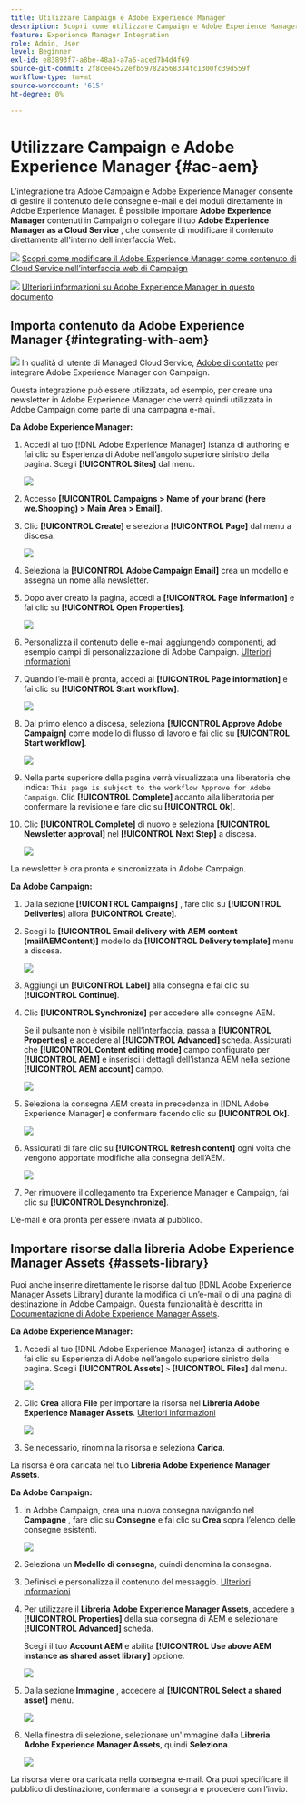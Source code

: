 ```yaml
---
title: Utilizzare Campaign e Adobe Experience Manager
description: Scopri come utilizzare Campaign e Adobe Experience Manager
feature: Experience Manager Integration
role: Admin, User
level: Beginner
exl-id: e83893f7-a8be-48a3-a7a6-aced7b4d4f69
source-git-commit: 2f8cee4522efb59782a568334fc1300fc39d559f
workflow-type: tm+mt
source-wordcount: '615'
ht-degree: 0%

---
```


# Utilizzare Campaign e Adobe Experience Manager {#ac-aem}

L’integrazione tra Adobe Campaign e Adobe Experience Manager consente di gestire il contenuto delle consegne e-mail e dei moduli direttamente in Adobe Experience Manager. È possibile importare **Adobe Experience Manager** contenuti in Campaign o collegare il tuo **Adobe Experience Manager as a Cloud Service** , che consente di modificare il contenuto direttamente all&#39;interno dell&#39;interfaccia Web.

![](../assets/do-not-localize/book.png) [Scopri come modificare il Adobe Experience Manager come contenuto di Cloud Service nell’interfaccia web di Campaign](https://experienceleague.adobe.com/docs/campaign-web/v8/msg/email/content/integrations/aem-content.html?lang=en)

![](../assets/do-not-localize/book.png) [Ulteriori informazioni su Adobe Experience Manager in questo documento](https://experienceleague.adobe.com/docs/experience-manager-65/administering/integration/campaignonpremise.html#aem-and-adobe-campaign-integration-workflow)

## Importa contenuto da Adobe Experience Manager {#integrating-with-aem}

![](../assets/do-not-localize/speech.png)  In qualità di utente di Managed Cloud Service, [Adobe di contatto](../start/campaign-faq.md#support) per integrare Adobe Experience Manager con Campaign.

Questa integrazione può essere utilizzata, ad esempio, per creare una newsletter in Adobe Experience Manager che verrà quindi utilizzata in Adobe Campaign come parte di una campagna e-mail.

**Da Adobe Experience Manager:**

1. Accedi al tuo [!DNL Adobe Experience Manager] istanza di authoring e fai clic su Esperienza di Adobe nell’angolo superiore sinistro della pagina. Scegli **[!UICONTROL Sites]** dal menu.

   ![](assets/aem_authoring_1.png)

1. Accesso **[!UICONTROL Campaigns > Name of your brand (here we.Shopping) > Main Area > Email]**.

1. Clic **[!UICONTROL Create]** e seleziona **[!UICONTROL Page]** dal menu a discesa.

   ![](assets/aem_authoring_2.png)

1. Seleziona la **[!UICONTROL Adobe Campaign Email]** crea un modello e assegna un nome alla newsletter.

1. Dopo aver creato la pagina, accedi a **[!UICONTROL Page information]** e fai clic su **[!UICONTROL Open Properties]**.

   ![](assets/aem_authoring_3.png)

1. Personalizza il contenuto delle e-mail aggiungendo componenti, ad esempio campi di personalizzazione di Adobe Campaign. [Ulteriori informazioni](https://experienceleague.adobe.com/docs/experience-manager-65/content/sites/authoring/aem-adobe-campaign/campaign.html?lang=en#editing-email-content)

1. Quando l’e-mail è pronta, accedi al **[!UICONTROL Page information]** e fai clic su **[!UICONTROL Start workflow]**.

   ![](assets/aem_authoring_4.png)

1. Dal primo elenco a discesa, seleziona **[!UICONTROL Approve Adobe Campaign]** come modello di flusso di lavoro e fai clic su **[!UICONTROL Start workflow]**.

   ![](assets/aem_authoring_5.png)

1. Nella parte superiore della pagina verrà visualizzata una liberatoria che indica: `This page is subject to the workflow Approve for Adobe Campaign`. Clic **[!UICONTROL Complete]** accanto alla liberatoria per confermare la revisione e fare clic su **[!UICONTROL Ok]**.

1. Clic **[!UICONTROL Complete]** di nuovo e seleziona **[!UICONTROL Newsletter approval]** nel **[!UICONTROL Next Step]** a discesa.

   ![](assets/aem_authoring_6.png)

La newsletter è ora pronta e sincronizzata in Adobe Campaign.

**Da Adobe Campaign:**

1. Dalla sezione **[!UICONTROL Campaigns]** , fare clic su **[!UICONTROL Deliveries]** allora **[!UICONTROL Create]**.

1. Scegli la **[!UICONTROL Email delivery with AEM content (mailAEMContent)]** modello da **[!UICONTROL Delivery template]** menu a discesa.

   ![](assets/aem_authoring_7.png)

1. Aggiungi un **[!UICONTROL Label]** alla consegna e fai clic su **[!UICONTROL Continue]**.

1. Clic **[!UICONTROL Synchronize]** per accedere alle consegne AEM.

   Se il pulsante non è visibile nell’interfaccia, passa a **[!UICONTROL Properties]** e accedere al **[!UICONTROL Advanced]** scheda. Assicurati che **[!UICONTROL Content editing mode]** campo configurato per **[!UICONTROL AEM]** e inserisci i dettagli dell’istanza AEM nella sezione **[!UICONTROL AEM account]** campo.

   ![](assets/aem_authoring_8.png)

1. Seleziona la consegna AEM creata in precedenza in [!DNL Adobe Experience Manager] e confermare facendo clic su **[!UICONTROL Ok]**.

   ![](assets/aem_authoring_11.png)

1. Assicurati di fare clic su **[!UICONTROL Refresh content]** ogni volta che vengono apportate modifiche alla consegna dell’AEM.

   ![](assets/aem_authoring_12.png)

1. Per rimuovere il collegamento tra Experience Manager e Campaign, fai clic su **[!UICONTROL Desynchronize]**.

L’e-mail è ora pronta per essere inviata al pubblico.

## Importare risorse dalla libreria Adobe Experience Manager Assets {#assets-library}

Puoi anche inserire direttamente le risorse dal tuo [!DNL Adobe Experience Manager Assets Library] durante la modifica di un’e-mail o di una pagina di destinazione in Adobe Campaign. Questa funzionalità è descritta in [Documentazione di Adobe Experience Manager Assets](https://experienceleague.adobe.com/docs/experience-manager-65/content/assets/managing/manage-assets.html?lang=en).

**Da Adobe Experience Manager:**

1. Accedi al tuo [!DNL Adobe Experience Manager] istanza di authoring e fai clic su Esperienza di Adobe nell’angolo superiore sinistro della pagina. Scegli **[!UICONTROL Assets]** `>` **[!UICONTROL Files]** dal menu.

   ![](assets/aem_assets_1.png)

1. Clic **Crea** allora **File** per importare la risorsa nel **Libreria Adobe Experience Manager Assets**. [Ulteriori informazioni](https://experienceleague.adobe.com/docs/experience-manager-65/content/assets/managing/manage-assets.html?lang=en#uploading-assets)

   ![](assets/aem_assets_2.png)

1. Se necessario, rinomina la risorsa e seleziona **Carica**.

La risorsa è ora caricata nel tuo **Libreria Adobe Experience Manager Assets**.

**Da Adobe Campaign:**

1. In Adobe Campaign, crea una nuova consegna navigando nel **Campagne** , fare clic su **Consegne** e fai clic su **Crea** sopra l’elenco delle consegne esistenti.

   ![](assets/aem_assets_3.png)

1. Seleziona un **Modello di consegna**, quindi denomina la consegna.

1. Definisci e personalizza il contenuto del messaggio. [Ulteriori informazioni](../send/email.md)

1. Per utilizzare il **Libreria Adobe Experience Manager Assets**, accedere a **[!UICONTROL Properties]** della sua consegna di AEM e selezionare **[!UICONTROL Advanced]** scheda.

   Scegli il tuo **Account AEM** e abilita **[!UICONTROL Use above AEM instance as shared asset library]** opzione.

   ![](assets/aem_authoring_9.png)

1. Dalla sezione **Immagine** , accedere al **[!UICONTROL Select a shared asset]** menu.

   ![](assets/aem_assets_4.png)

1. Nella finestra di selezione, selezionare un&#39;immagine dalla **Libreria Adobe Experience Manager Assets**, quindi **Seleziona**.

   ![](assets/aem_assets_5.png)

La risorsa viene ora caricata nella consegna e-mail. Ora puoi specificare il pubblico di destinazione, confermare la consegna e procedere con l’invio.
